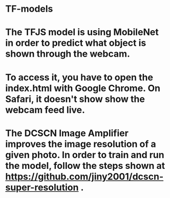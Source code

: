 # TF-models
# The TFJS model is using MobileNet in order to predict what object is shown through the webcam.
# To access it, you have to open the index.html with Google Chrome. On Safari, it doesn't show show the webcam feed live.

# The DCSCN Image Amplifier improves the image resolution of a given photo. In order to train and run the model, follow the steps shown at https://github.com/jiny2001/dcscn-super-resolution .
